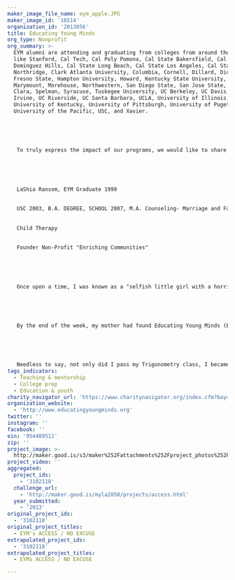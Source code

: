 ```yaml
---
maker_image_file_name: eym_apple.JPG
maker_image_id: '16514'
organization_id: '2013056'
title: Educating Young Minds
org_type: Nonprofit
org_summary: >-
  EYM alumni are attending and graduating from colleges from around the nation
  like Stanford, Cal Tech, Cal Poly Pomona, Cal State Bakersfield, Cal State
  Dominguez Hills, Cal State Long Beach, Cal State Los Angeles, Cal State
  Northridge, Clark Atlanta University, Columbia, Cornell, Dillard, Dickenson,
  Fresno State, Hampton University, Howard, Kentucky State University, Loyola
  Marymount, Morehouse, Northwestern, San Diego State, San Jose State, Santa
  Clara, Spelman, Syracuse, Tuskegee University, UC Berkeley, UC Davis, UC
  Irvine, UC Riverside, UC Santa Barbara, UCLA, University of Illinois,
  University of Kentucky, University of Pittsburgh, University of Puget Sound,
  University of the Pacific, USC, and Xavier. 
   
   
   
   
   
   To truly express the impact of our programs, we would like to share the story of an EYM alumni in her own words:
   
   
   
   
   
   LaShia Ransom, EYM Graduate 1999
   
   
   USC 2003, B.A. DEGREE, SCHOOL 2007, M.A. Counseling- Marriage and Family
   
   
   Child Therapy
   
   
   Founder Non-Profit "Enriching Communities"
   
   
   
   
   
   Once upon a time, I was known as a "selfish little girl with a horrible attitude", who at 14 knew everything and "didn't need anyone to tell me “Anything", until that one late evening when my mother found me sitting on my bed crying into my Trigonometry book, with my TI-82 in hand. My mom asked, "What was wrong?" With tears in my eyes, I looked at my mom for the first time feeling like a failure. I responded, "I don't know how to do this! I've failed my 2nd math test!" My mom felt the defeat and sadness in my words. She hugged me and told me, she would figure it out and she would get me some help.
   
   
   
   
   
   By the end of the week, my mother had found Educating Young Minds (EYM) and Ms. Echols in the yellow pages. I arrived at EYM, embarrassed to admit I needed help. (Please take note I had been an honor roll student since the first grade.) Asking for help was something I didn't know how to do. As my mother and I sat with Ms. Echols she looked at me, then at my mom, asking a lot of questions. I gave one word responses with the most negative attitude you could imagine. That's when Ms. Echols respectfully asked my mother to leave, no, she told her to get out of her office. What happened in that office I rather not mention today, just know that it was done with love and respect and I learned a lot of humility! The rest is history and was truly a blessing!
   
   
   
   
   
   Needless to say, not only did I pass my Trigonometry class, I became one of the first students to receive a scholarship from EYM in 1999 and graduated from USC with honors in 2003. In 2007, I graduated with a Masters Degree in Counseling- Marriage & Family Child Therapy. Today I am a very humble and proud wife and mother, who is employed with the Los Angeles County Probation Department as a Deputy Probation Officer II. Last year I co-founded my own non-profit organization, "Enriching Communities", to be an advocate for inner city youth suffering from substance abuse.
tags_indicators:
  - Teaching & mentorship
  - College prep
  - Education & youth
charity_navigator_url: 'https://www.charitynavigator.org/index.cfm?bay=search.profile&ein=954489511'
organization_website:
  - 'http://www.educatingyoungminds.org'
twitter: ''
instagram: ''
facebook: ''
ein: '954489511'
zip: ''
project_image: >-
  http://maker.good.is/s3/maker%252Fattachments%252Fproject_photos%252Fimages%252F16514%252Fdisplay%252Feym_apple.JPG=c570x385
project_video: ''
aggregated:
  project_ids:
    - '3102118'
  challenge_url:
    - 'http://maker.good.is/myla2050/projects/access.html'
  year_submitted:
    - '2013'
original_project_ids:
  - '3102118'
original_project_titles:
  - EYM's ACCESS / NO EXCUSE
extrapolated_project_ids:
  - '3102118'
extrapolated_project_titles:
  - EYMs ACCESS / NO EXCUSE

---
```

